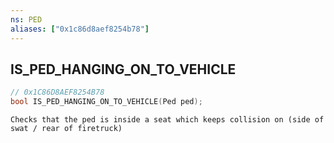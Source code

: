```yaml
---
ns: PED
aliases: ["0x1c86d8aef8254b78"]
---
```

## IS_PED_HANGING_ON_TO_VEHICLE

```c
// 0x1C86D8AEF8254B78
bool IS_PED_HANGING_ON_TO_VEHICLE(Ped ped);
```

```
Checks that the ped is inside a seat which keeps collision on (side of swat / rear of firetruck)
```
